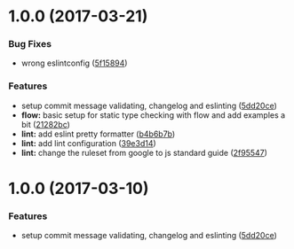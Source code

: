 <a name="1.0.0"></a>
# 1.0.0 (2017-03-21)


### Bug Fixes

* wrong eslintconfig ([5f15894](https://github.com/rhiokim/.bare/commit/5f15894))


### Features

* setup commit message validating, changelog and eslinting ([5dd20ce](https://github.com/rhiokim/.bare/commit/5dd20ce))
* **flow:** basic setup for static type checking with flow and add examples a bit ([21282bc](https://github.com/rhiokim/.bare/commit/21282bc))
* **lint:** add eslint pretty formatter ([b4b6b7b](https://github.com/rhiokim/.bare/commit/b4b6b7b))
* **lint:** add lint configuration ([39e3d14](https://github.com/rhiokim/.bare/commit/39e3d14))
* **lint:** change the ruleset from google to js standard guide ([2f95547](https://github.com/rhiokim/.bare/commit/2f95547))



<a name="1.0.0"></a>
# 1.0.0 (2017-03-10)


### Features

* setup commit message validating, changelog and eslinting ([5dd20ce](https://github.com/rhiokim/.bare/commit/5dd20ce))



